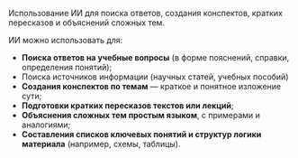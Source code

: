 Использование ИИ для поиска ответов, создания конспектов, кратких пересказов и объяснений сложных тем.

ИИ можно использовать для:

- **Поиска ответов на учебные вопросы** (в форме пояснений, справки, определения понятий);
- Поиска источников информации (научных статей, учебных пособий)
- **Создания конспектов по темам** — краткое и понятное изложение сути;
- **Подготовки кратких пересказов текстов или лекций**;
- **Объяснения сложных тем простым языком**, с примерами и аналогиями;
-  **Составления списков ключевых понятий и структур логики материала** (например, схемы, таблицы).